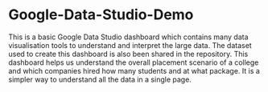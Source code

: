 # Google-Data-Studio-Demo
This is a basic Google Data Studio dashboard which contains many data visualisation tools to understand and interpret the large data.
The dataset used to create this dashboard is also been shared in the repository.
This dashboard helps us understand the overall placement scenario of a college and which companies hired how many students and at what package.
It is a simpler way to understand all the data in a single page.

